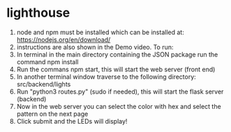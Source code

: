 # lighthouse

1. node and npm must be installed which can be installed at: https://nodejs.org/en/download/
2. instructions are also shown in the Demo video.
To run:
  1. In terminal in the main directory containing the JSON package run the command npm install
  2. Run the commans npm start, this will start the web server (front end)
  3. In another terminal window traverse to the following directory: src/backend/lights
  4. Run "python3 routes.py" (sudo if needed), this will start the flask server (backend)
  5. Now in the web server you can select the color with hex and select the pattern on the next page
  6. Click submit and the LEDs will display!

